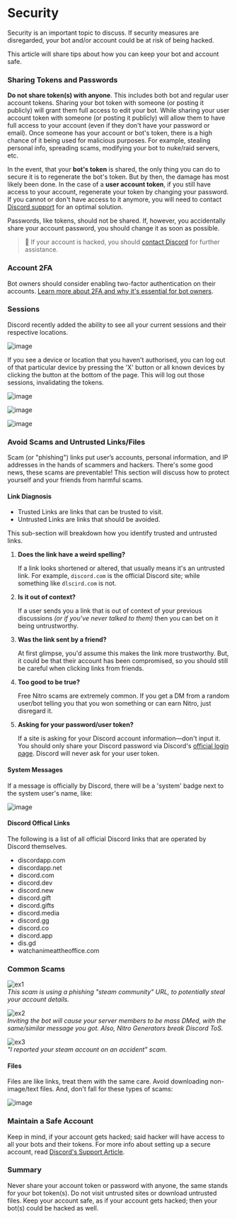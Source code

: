 # Security
Security is an important topic to discuss. If security measures are disregarded, your bot and/or account could be at risk of being hacked.

This article will share tips about how you can keep your bot and account safe.

### Sharing Tokens and Passwords
**Do not share token(s) with anyone**. This includes both bot and regular user account tokens. Sharing your bot token with someone (or posting it publicly) will grant them full access to edit your bot.
While sharing your user account token with someone (or posting it publicly) will allow them to have full access to your account (even if they don't have your password or email).
Once someone has your account or bot's token, there is a high chance of it being used for malicious purposes. For example, stealing personal info, spreading scams, modifying your bot to nuke/raid servers, etc.

In the event, that your **bot's token** is shared, the only thing you can do to secure it is to regenerate the bot's token. But by then, the damage has most likely been done.
In the case of a **user account token**, if you still have access to your account, regenerate your token by changing your password. If you cannot or don't have access to it anymore, you will need to contact [Discord support](https://support.discord.com/hc/en-us/requests/new) for an optimal solution.

Passwords, like tokens, should not be shared. If, however, you accidentally share your account password, you should change it as soon as possible.

> 📝 If your account is hacked, you should [contact Discord](https://support.discord.com/hc/requests/new) for further assistance.

### Account 2FA
Bot owners should consider enabling two-factor authentication on their accounts. [Learn more about 2FA and why it's essential for bot owners](./2FA.md).

### Sessions
Discord recently added the ability to see all your current sessions and their respective locations.

![image](https://user-images.githubusercontent.com/116581988/199214548-911dc935-3c52-43cc-b0d7-74d18e283903.png)

If you see a device or location that you haven't authorised, you can log out of that particular device by pressing the 'X' button or all known devices by clicking the button at the bottom of the page. This will log out those sessions, invalidating the tokens. 

![image](https://user-images.githubusercontent.com/116581988/199320324-fd93384f-31e1-4a50-98c3-f4f875b91536.png)

![image](https://user-images.githubusercontent.com/116581988/199320198-e856f6f2-47dc-4dda-bd8c-809eb34bcfdb.png)

![image](https://user-images.githubusercontent.com/116581988/199233646-029b44bc-5b84-4c19-92dd-8302c0e3daf9.png)

### Avoid Scams and Untrusted Links/Files
Scam (or "phishing") links put user’s accounts, personal information, and IP addresses in the hands of scammers and hackers. There's some good news, these scams are preventable! This section will discuss how to protect yourself and your friends from harmful scams.

#### Link Diagnosis
- Trusted Links are links that can be trusted to visit.
- Untrusted Links are links that should be avoided.

This sub-section will breakdown how you identify trusted and untrusted links.

1. **Does the link have a weird spelling?**

    If a link looks shortened or altered, that usually means it's an untrusted link. For example, `discord.com` is the official Discord site; while something like `dlscird.com` is not.

2. **Is it out of context?**

     If a user sends you a link that is out of context of your previous discussions *(or if you've never talked to them)* then you can bet on it being untrustworthy.

3. **Was the link sent by a friend?**

     At first glimpse, you'd assume this makes the link more trustworthy. But, it could be that their account has been compromised, so you should still be careful when clicking links from friends.

4. **Too good to be true?**

     Free Nitro scams are extremely common. If you get a DM from a random user/bot telling you that you won something or can earn Nitro, just disregard it.

5. **Asking for your password/user token?**

     If a site is asking for your Discord account information—don't input it. You should only share your Discord password via Discord's [official login page](http://discord.com/login). Discord will never ask for your user token. 

#### System Messages
If a message is officially by Discord, there will be a 'system' badge next to the system user's name, like:

![image](https://user-images.githubusercontent.com/69215413/131226868-8e1ad12d-fdfb-4fa4-ad07-2d0d50b5247f.png)

#### Discord Offical Links
The following is a list of all official Discord links that are operated by Discord themselves.
- discordapp.com
- discordapp.net
- discord.com
- discord.dev
- discord.new
- discord.gift
- discord.gifts
- discord.media
- discord.gg
- discord.co
- discord.app
- dis.gd
- watchanimeattheoffice.com

### Common Scams
![ex1](https://user-images.githubusercontent.com/69215413/131226423-745fee74-df75-47b8-b3d0-bdd0be631cf0.png)\
*This scam is using a phishing "steam community" URL, to potentially steal your account details.*

![ex2](https://user-images.githubusercontent.com/69215413/131226482-098e0389-be1a-4be1-995c-5a1f3d86b539.png)\
*Inviting the bot will cause your server members to be mass DMed, with the same/similar message you got. Also, Nitro Generators break Discord ToS.*

![ex3](https://user-images.githubusercontent.com/69215413/131226456-69275d68-9f63-479d-803f-b394a2d51cac.png)\
*"I reported your steam account on an accident" scam.*

#### Files
Files are like links, treat them with the same care. Avoid downloading non-image/text files. And, don't fall for these types of scams:

![image](https://user-images.githubusercontent.com/69215413/131226523-6118ff11-6392-4c6d-859e-f9065d0e0b28.png)

### Maintain a Safe Account
Keep in mind, if your account gets hacked; said hacker will have access to all your bots and their tokens.
For more info about setting up a secure account, read [Discord's Support Article](https://discord.com/safety/360043857751-Four-steps-to-a-super-safe-account).

### Summary
Never share your account token or password with anyone, the same stands for your bot token(s). Do not visit untrusted sites or download untrusted files. Keep your account safe, as if your account gets hacked; then your bot(s) could be hacked as well.
